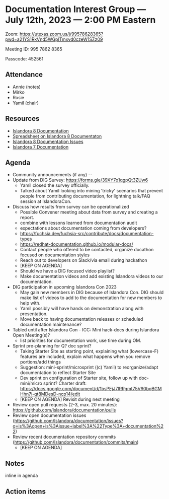 # Documentation Interest Group — July 12th, 2023 — 2:00 PM Eastern

Zoom: https://utexas.zoom.us/j/99578628365?pwd=a21YS1RkVnd5WGpITmxvd0czeW1SZz09

Meeting ID: 995 7862 8365

Passcode: 452561

## Attendance

* Annie (notes)
* Mirko
* Rosie
* Yamil (chair)

## Resources
* [Islandora 8 Documentation](https://islandora.github.io/documentation/)
* [Spreadsheet on Islandora 8 Documentaton](https://docs.google.com/spreadsheets/d/1E-kRw9xE60CKK0qL1-phzeVKjEZu3qBKZ9d3LH1hDEE/edit?usp=sharing)
* [Islandora 8 Documentation Issues](https://github.com/Islandora/documentation/issues?q=is%3Aopen+is%3Aissue+label%3A%22Type%3A+documentation%22)
* [Islandora 7 Documentation](https://wiki.lyrasis.org/display/ISLANDORA/Start)

## Agenda
- Community announcements (if any) --
- Update from DIG Survey: https://forms.gle/39XY7o1qgpQt3ZUw6
  - Yamil closed the survey officially.
  - Talked about Yamil looking into mining 'tricky' scenarios that prevent people from contributing documentation, for lightning talk/FAQ session at IslandoraCon.
- Discuss how results from survey can be operationalized
  - Possible Convener meeting about data from survey and creating a report.
  - combine with lessons learned from documentation audit
  - expectations about documentation coming from developers?
  - https://fuchsia.dev/fuchsia-src/contribute/docs/documentation-types
  - https://redhat-documentation.github.io/modular-docs/
  - Contact people who offered to be contacted, organize docathon focused on documentation styles
  - Reach out to developers on Slack/via email during hackathon
  - [KEEP ON AGENDA]
  - Should we have a DIG focused video playlist?
  - Make documentation videos and add existing Islandora videos to our documentation.
- DIG participation in upcoming Islandora Con 2023
  - May gain new members in DIG because of Islandora Con. DIG should make list of videos to add to the documentation for new members to help with.
  - Yamil possibly will have hands on demonstration along with presentation.
  - Move back to having documentation releases or scheduled documentation maintenance?
- Tabled until after Islandora Con - ICC: Mini hack-docs during Islandora Open Meeting(s)?
    - list priorities for documentation work, use time during OM.
- Sprint pre-planning for Q? doc sprint?
    - Taking Starter Site as starting point, explaining what (lowercase-F) features are included, explain what happens when you remove portions/add things
    - Suggestion: mini-sprint/microsprint ((c) Yamil) to reorganize/adapt documentation to reflect Starter Site
    - Dev sprint on configuration of Starter site, follow up with doc-mini/micro sprint? Charter draft: https://docs.google.com/document/d/1bsPEjJ7lRRgmt75V90bqBGMHhn7i-qt8MDesD-ncp14/edit
    - [KEEP ON AGENDA] Revisit during next meeting
- Review open pull requests (2-3, max. 20 minutes): https://github.com/Islandora/documentation/pulls
- Review open documentation issues (https://github.com/Islandora/documentation/issues?q=is%3Aopen+is%3Aissue+label%3A%22Type%3A+documentation%22)
- Review recent documentation repository commits (https://github.com/Islandora/documentation/commits/main)
    - [KEEP ON AGENDA] 

## Notes
inline in agenda

## Action items
